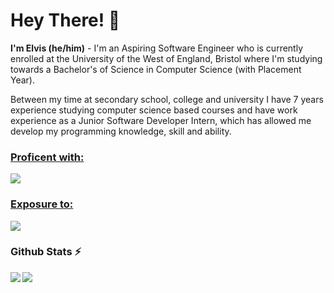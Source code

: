 # Hey There! 👋
**I'm Elvis (he/him)** - I'm an Aspiring Software Engineer who is currently enrolled at the University of the West of England, Bristol where I'm studying towards a Bachelor's of Science in Computer Science (with Placement Year). 

Between my time at secondary school, college and university I have 7 years experience studying computer science based courses and have work experience as a Junior Software Developer Intern, which has allowed me develop my programming knowledge, skill and ability. 

<a href="#">
<H3> Proficent with: </H3>
<!-- Source is https://github.com/tandpfun/skill-icons -->
<img src="https://skillicons.dev/icons?i=html,css,py,c,cpp"/>
</a>

<a href="#">
<H3> Exposure to: </H3>
<!-- Source is https://github.com/tandpfun/skill-icons -->
<img src="https://skillicons.dev/icons?i=js,flask,cs,php,git"/>
</a>

<!-- Add Image sheilds (img.shields.io) for Status, Gaming?, Spotify and VSCode -->

### Github Stats ⚡

<!-- Source is https://github.com/DenverCoder1/github-readme-streak-stats -->
<a href="#">
<img src="https://streak-stats.demolab.com?user=elvybean&theme=shades-of-purple&count_private=true"/>
</a>

<!-- Source is https://github.com/anuraghazra/github-readme-stats -->
<a href="#">
<img align=left src="https://github-readme-stats.vercel.app/api/top-langs/?username=elvybean&&layout=pie&theme=shades-of-purple&count_private=true"/>
</a>



